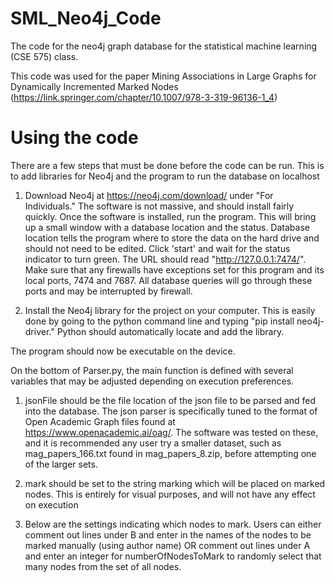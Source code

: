 # SML_Neo4j_Code
The code for the neo4j graph database for the statistical machine learning (CSE 575) class.

This code was used for the paper Mining Associations in Large Graphs for Dynamically Incremented Marked Nodes (https://link.springer.com/chapter/10.1007/978-3-319-96136-1_4)

# Using the code
There are a few steps that must be done before the code can be run. This is to add libraries for Neo4j and the program to run the database
  on localhost

1. Download Neo4j at https://neo4j.com/download/ under "For Individuals." The software is not massive, and should install fairly quickly.
    Once the software is installed, run the program. This will bring up a small window with a database location and the status. Database
    location tells the program where to store the data on the hard drive and should not need to be edited. Click 'start' and wait for the 
    status indicator to turn green. The URL should read "http://127.0.0.1:7474/". Make sure that any firewalls have exceptions set for this
    program and its local ports, 7474 and 7687. All database queries will go through these ports and may be interrupted by firewall.
   
2. Install the Neo4j library for the project on your computer. This is easily done by going to the python command line and typing
    "pip install neo4j-driver." Python should automatically locate and add the library.
    
The program should now be executable on the device.

On the bottom of Parser.py, the main function is defined with several variables that may be adjusted depending on execution preferences.

1. jsonFile should be the file location of the json file to be parsed and fed into the database. The json parser is specifically tuned to 
     the format of Open Academic Graph files found at https://www.openacademic.ai/oag/. The software was tested on these, and it is 
     recommended any user try a smaller dataset, such as mag_papers_166.txt found in mag_papers_8.zip, before attempting one of the larger
     sets.
     
2. mark should be set to the string marking which will be placed on marked nodes. This is entirely for visual purposes, and will not have
     any effect on execution
     
3. Below are the settings indicating which nodes to mark. Users can either comment out lines under B and enter in the names of
     the nodes to be marked manually (using author name) OR comment out lines under A and enter an integer for numberOfNodesToMark to 
     randomly select that many nodes from the set of all nodes.
